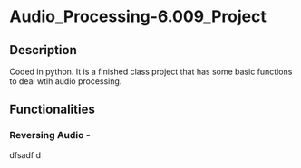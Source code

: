 # Audio_Processing-6.009_Project

## Description
Coded in python. It is a finished class project that has some basic functions to deal wtih audio processing. 

## Functionalities

### Reversing Audio - 

dfsadf d
